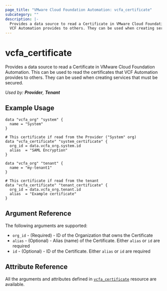 ```yaml
---
page_title: "VMware Cloud Foundation Automation: vcfa_certificate"
subcategory: ""
description: |-
  Provides a data source to read a Certificate in VMware Cloud Foundation Automation. This can be used to read the certificates that
  VCF Automation provides to others. They can be used when creating services that must be secured.
---
```


# vcfa_certificate

Provides a data source to read a Certificate in VMware Cloud Foundation Automation. This can be used to read the certificates that
VCF Automation provides to others. They can be used when creating services that must be secured.

_Used by: **Provider**, **Tenant**_

## Example Usage

```hcl
data "vcfa_org" "system" {
  name = "System"
}

# This certificate if read from the Provider ("System" org)
data "vcfa_certificate" "system_certificate" {
  org_id = data.vcfa_org.system.id
  alias  = "SAML Encryption"
}

data "vcfa_org" "tenant" {
  name = "my-tenant1"
}

# This certificate if read from the tenant
data "vcfa_certificate" "tenant_certificate" {
  org_id = data.vcfa_org.tenant.id
  alias  = "Example certificate"
}
```

## Argument Reference

The following arguments are supported:

- `org_id` - (Required) - ID of the Organization that owns the Certificate
- `alias` - (Optional)  - Alias (name) of the Certificate. Either `alias` or `id` are required
- `id` - (Optional)  - ID of the Certificate. Either `alias` or `id` are required

## Attribute Reference

All the arguments and attributes defined in
[`vcfa_certificate`](/providers/vmware/vcfa/latest/docs/resources/certificate) resource are available.